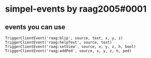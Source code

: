 # simpel-events by raag2005#0001

## events you can use
`TriggerClientEvent('raag:blip', source, text, x, y, z)`        
`TriggerClientEvent('raag:helpText', source, text)`         
`TriggerClientEvent('raag:setView', source, x, y, z, h, bool)`           
`TriggerClientEvent('raag:addPed', source, x, y, z, h, ped)`            
